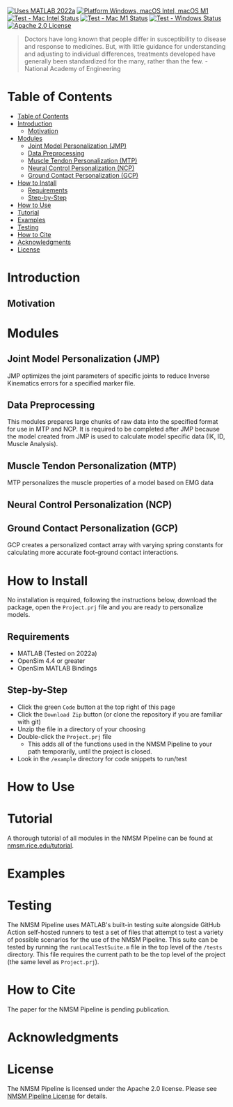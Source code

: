
[![Uses MATLAB 2022a](https://img.shields.io/badge/MATLAB-2022a-red)](https://www.mathworks.com/products/matlab.html)
[![Platform Windows, macOS Intel, macOS M1](https://img.shields.io/badge/platform-Windows%20|%20macOS%20Intel%20|%20macOS%20M1-lightgrey)](#requirements)
[![Test - Mac Intel Status](https://github.com/rcnl-org/nmsm-core/actions/workflows/matlab_tests_self_mac_intel.yml/badge.svg)](#testing)
[![Test - Mac M1 Status](https://github.com/rcnl-org/nmsm-core/actions/workflows/matlab_tests_self_mac_m1.yml/badge.svg)](#testing)
[![Test - Windows Status](https://github.com/rcnl-org/nmsm-core/actions/workflows/matlab_tests_self_windows.yml/badge.svg)](#testing)
[![Apache 2.0 License](https://img.shields.io/badge/license-Apache%202.0-blue)](#license)

> Doctors have long known that people differ in susceptibility to disease and response to medicines. But, with little guidance for understanding and adjusting to individual differences, treatments developed have generally been standardized for the many, rather than the few. - National Academy of Engineering

# Table of Contents
- [Table of Contents](#table-of-contents)
- [Introduction](#introduction)
	- [Motivation](#motivation)
- [Modules](#modules)
	- [Joint Model Personalization (JMP)](#joint-model-personalization-jmp)
	- [Data Preprocessing](#data-preprocessing)
	- [Muscle Tendon Personalization (MTP)](#muscle-tendon-personalization-mtp)
	- [Neural Control Personalization (NCP)](#neural-control-personalization-ncp)
	- [Ground Contact Personalization (GCP)](#ground-contact-personalization-gcp)
- [How to Install](#how-to-install)
	- [Requirements](#requirements)
	- [Step-by-Step](#step-by-step)
- [How to Use](#how-to-use)
- [Tutorial](#tutorial)
- [Examples](#examples)
- [Testing](#testing)
- [How to Cite](#how-to-cite)
- [Acknowledgments](#acknowledgments)
- [License](#license)

# Introduction

## Motivation

# Modules
## Joint Model Personalization (JMP)
JMP optimizes the joint parameters of specific joints to reduce Inverse Kinematics errors for a specified marker file.
## Data Preprocessing
This modules prepares large chunks of raw data into the specified format for use in MTP and NCP. It is required to be completed after JMP because the model created from JMP is used to calculate model specific data (IK, ID, Muscle Analysis).
## Muscle Tendon Personalization (MTP)
MTP personalizes the muscle properties of a model based on EMG data
## Neural Control Personalization (NCP)
## Ground Contact Personalization (GCP)
GCP creates a personalized contact array with varying spring constants for calculating more accurate foot-ground contact interactions.
# How to Install

No installation is required, following the instructions below, download the package, open the `Project.prj` file and you are ready to personalize models.

## Requirements
- MATLAB (Tested on 2022a)
- OpenSim 4.4 or greater
- OpenSim MATLAB Bindings

## Step-by-Step
- Click the green `Code` button at the top right of this page
- Click the `Download Zip` button (or clone the repository if you are familiar with git)
- Unzip the file in a directory of your choosing
- Double-click the `Project.prj` file
  - This adds all of the functions used in the NMSM Pipeline to your path temporarily, until the project is closed.
- Look in the `/example` directory for code snippets to run/test

# How to Use

# Tutorial

A thorough tutorial of all modules in the NMSM Pipeline can be found at [nmsm.rice.edu/tutorial](nmsm.rice.edu/tutorial).

# Examples

# Testing

The NMSM Pipeline uses MATLAB's built-in testing suite alongside GitHub Action self-hosted runners to test a set of files that attempt to test a variety of possible scenarios for the use of the NMSM Pipeline. This suite can be tested by running the `runLocalTestSuite.m` file in the top level of the `/tests` directory. This file requires the current path to be the top level of the project (the same level as `Project.prj`).

# How to Cite

The paper for the NMSM Pipeline is pending publication.

# Acknowledgments



# License

The NMSM Pipeline is licensed under the Apache 2.0 license. Please see [NMSM Pipeline License](https://github.com/rcnl-org/nmsm-core/blob/main/LICENSE.txt) for details.
